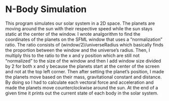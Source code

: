 # N-Body Simulation

This program simulates our solar system in a 2D space. The planets are moving around the sun with their respective speed while the sun stays static at the center of the window. I wrote analgorithm to find the coordinates of the planets on the SFML window that uses a “normalization” ratio. The ratio consists of (window/2)/universeRadius which basically finds the proportion between the window and the universe’s radius. Then, I multiply this to the ratio to the x and y position which are still not “normalized” to the size of the window and then I add window size divided by 2 for both x and y because the planets start at the center of the screen and not at the top left corner. Then after setting the planet’s position, I made the planets move based on their mass, gravitational constant and distance. By doing so I had to calculate each vectoral force and acceleration and made the planets move counterclockwise around the sun. At the end of a given time it prints out the current state of each body in the solar system.
